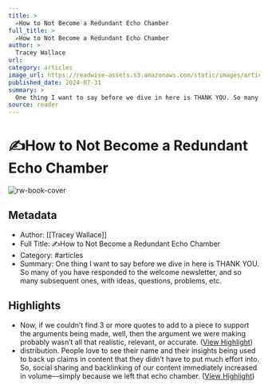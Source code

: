 ```yaml
---
title: >
  ✍️How to Not Become a Redundant Echo Chamber
full_title: >
  ✍️How to Not Become a Redundant Echo Chamber
author: >
  Tracey Wallace
url: 
category: articles
image_url: https://readwise-assets.s3.amazonaws.com/static/images/article0.00998d930354.png
published_date: 2024-07-31
summary: >
  One thing I want to say before we dive in here is THANK YOU. So many of you have responded to the welcome newsletter, and so many subsequent ones, with ideas, questions, problems, etc.
source: reader
---
```

# ✍️How to Not Become a Redundant Echo Chamber

![rw-book-cover](https://readwise-assets.s3.amazonaws.com/static/images/article0.00998d930354.png)

## Metadata
- Author: [[Tracey Wallace]]
- Full Title: ✍️How to Not Become a Redundant Echo Chamber
- Category: #articles
- Summary: One thing I want to say before we dive in here is THANK YOU. So many of you have responded to the welcome newsletter, and so many subsequent ones, with ideas, questions, problems, etc.

## Highlights
- Now, if we couldn’t find 3 or more quotes to add to a piece to support the arguments being made, well, then the argument we were making probably wasn’t all that realistic, relevant, or accurate. ([View Highlight](https://read.readwise.io/read/01j481cpycm5wp6552bdnyfez7))
- distribution. People love to see their name and their insights being used to back up claims in content that they didn’t have to put much effort into. So, social sharing and backlinking of our content immediately increased in volume––simply because we left that echo chamber. ([View Highlight](https://read.readwise.io/read/01j481d170mnb2dykhjyagz26z))


